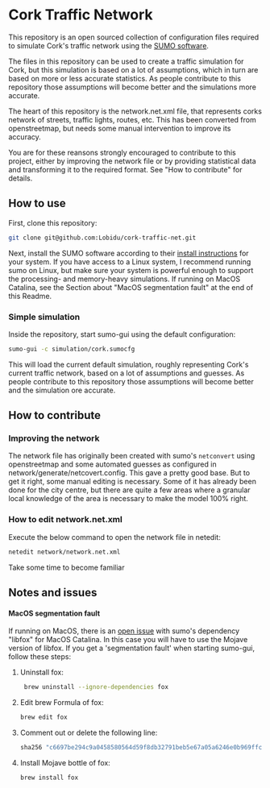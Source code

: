 # Cork Traffic Network
This repository is an open sourced collection of configuration files required to simulate Cork's traffic network using the [SUMO software](https://sumo.dlr.de/docs/).

The files in this repository can be used to create a traffic simulation for Cork, but this simulation is based on a lot of assumptions, which in turn are based on more or less accurate statistics. As people contribute to this repository those assumptions will become better and the simulations more accurate.

The heart of this repository is the network.net.xml file, that represents corks network of streets, traffic lights, routes, etc. This has been converted from openstreetmap, but needs some manual intervention to improve its accuracy.

You are for these reansons strongly encouraged to contribute to this project, either by improving the network file or by providing statistical data and transforming it to the required format. See "How to contribute" for details.

## How to use

First, clone this repository:
```sh
git clone git@github.com:Lobidu/cork-traffic-net.git
```

Next, install the SUMO software according to their [install instructions](https://sumo.dlr.de/docs/Downloads.php) for your system. If you have access to a Linux system, I recommend running sumo on Linux, but make sure your system is powerful enough to support the processing- and memory-heavy simulations. If running on MacOS Catalina, see the Section about "MacOS segmentation fault" at the end of this Readme.

### Simple simulation

Inside the repository, start sumo-gui using the default configuration:

```sh
sumo-gui -c simulation/cork.sumocfg
```
This will load the current default simulation, roughly representing Cork's current traffic network, based on a lot of assumptions and guesses. As people contribute to this repository those assumptions will become better and the simulation ore accurate.

## How to contribute

### Improving the network
The network file has originally been created with sumo's `netconvert` using openstreetmap and some automated guesses as configured in network/generate/netcovert.config. This gave a pretty good base. But to get it right, some manual editing is necessary. Some of it has already been done for the city centre, but there are quite a few areas where a granular local knowledge of the area is necessary to make the model 100% right.

### How to edit network.net.xml
Execute the below command to open the network file in netedit:
```sh
netedit network/network.net.xml
```
Take some time to become familiar

## Notes and issues

#### MacOS segmentation fault
If running on MacOS, there is an [open issue](https://github.com/eclipse/sumo/issues/6242) with sumo's dependency "libfox" for MacOS Catalina. In this case you will have to use the Mojave version of libfox. If you get a 'segmentation fault' when starting sumo-gui, follow these steps:

1. Uninstall fox:
   ```sh
    brew uninstall --ignore-dependencies fox
    ```
2. Edit brew Formula of fox:
    ```sh
    brew edit fox
    ```
3. Comment out or delete the following line:
    ```sh
    sha256 "c6697be294c9a0458580564d59f8db32791beb5e67a05a6246e0b969ffc068bc" => :catalina
    ```
4. Install Mojave bottle of fox:
    ```sh
    brew install fox
    ```